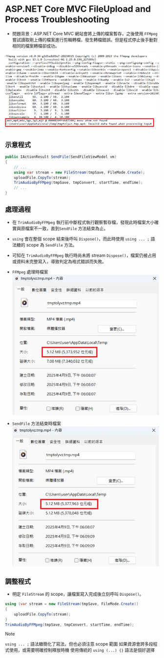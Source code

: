 # ASP.NET Core MVC FileUpload and Process Troubleshooting

- 問題背景：ASP.NET Core MVC 網站會將上傳的檔案暫存，之後使用 `FFMpeg` 嘗試讀取剛上傳的檔案進行剪輯轉檔，發生轉檔錯誤。但是程式停止後手動對相同的檔案轉檔卻成功。

![](01.png)

## 示意程式

```csharp
public IActionResult SendFile(SendFileViewModel vm)
{
    // ...
    using var stream = new FileStream(tmpSave, FileMode.Create);
    uploadFile.CopyTo(stream);
    TrimAudioByFFMpeg(tmpSave, tmpConvert, startTime, endTime);
    // ...
}
```

## 處理過程

- 在 `TrimAudioByFFMpeg` 執行前中斷程式執行觀察暫存檔，發現此時檔案大小確實與原檔案不一致，直到`SendFile` 方法結束為止。
- `using` 會在整個 scope 結束後呼叫 `Dispose()`，而此時使用 `using ... ;` 語法糖的 scope 為 `SendFile` 方法。
- 可知在 `TrimAudioByFFMpeg` 執行時尚未將 stream `Dispose()`，檔案仍被占用或資料未完整寫入，導致判定為格式錯誤而失敗。

- `FFMpeg` 處理時檔案
![](02.png)

- `SendFile` 方法結束時檔案
![](03.png)

## 調整程式

- 明定 `FileStream` 的 scope，讓檔案寫入完成後立刻呼叫 `Dispose()`。

```csharp
using (var stream = new FileStream(tmpSave, FileMode.Create))
{
    uploadFile.CopyTo(stream);
}
TrimAudioByFFMpeg(tmpSave, tmpConvert, startTime, endTime);
```

> [!NOTE]
> `using ... ;` 語法糖簡化了寫法，但也必須注意 scope 範圍
> 如果資源會跨多段程式使用，或需要明確控制釋放時機
> 使用傳統的 `using (...) {}` 語法是個好選擇
